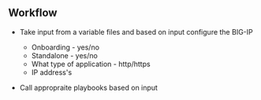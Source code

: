 Workflow
---------
- Take input from a variable files and based on input configure the BIG-IP
  - Onboarding - yes/no
  - Standalone - yes/no
  - What type of application - http/https
  - IP address's
  
- Call appropraite playbooks based on input
